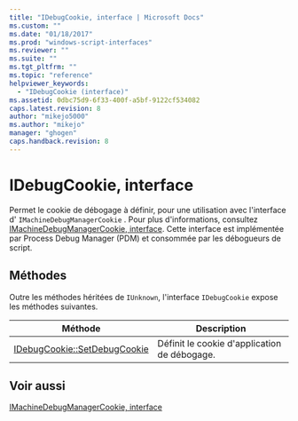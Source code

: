 ```yaml
---
title: "IDebugCookie, interface | Microsoft Docs"
ms.custom: ""
ms.date: "01/18/2017"
ms.prod: "windows-script-interfaces"
ms.reviewer: ""
ms.suite: ""
ms.tgt_pltfrm: ""
ms.topic: "reference"
helpviewer_keywords: 
  - "IDebugCookie (interface)"
ms.assetid: 0dbc75d9-6f33-400f-a5bf-9122cf534082
caps.latest.revision: 8
author: "mikejo5000"
ms.author: "mikejo"
manager: "ghogen"
caps.handback.revision: 8
---
```

# IDebugCookie, interface
Permet le cookie de débogage à définir, pour une utilisation avec l'interface d' `IMachineDebugManagerCookie` .  Pour plus d'informations, consultez [IMachineDebugManagerCookie, interface](../../winscript/reference/imachinedebugmanagercookie-interface.md).  Cette interface est implémentée par Process Debug Manager \(PDM\) et consommée par les débogueurs de script.  
  
## Méthodes  
 Outre les méthodes héritées de `IUnknown`, l'interface `IDebugCookie` expose les méthodes suivantes.  
  
|Méthode|Description|  
|-------------|-----------------|  
|[IDebugCookie::SetDebugCookie](../../winscript/reference/idebugcookie-setdebugcookie.md)|Définit le cookie d'application de débogage.|  
  
## Voir aussi  
 [IMachineDebugManagerCookie, interface](../../winscript/reference/imachinedebugmanagercookie-interface.md)